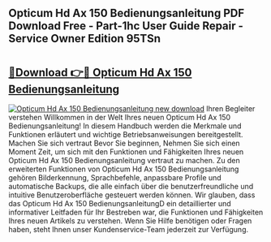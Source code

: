## Opticum Hd Ax 150 Bedienungsanleitung PDF Download Free - Part-1hc User Guide Repair - Service Owner Edition 95TSn

# <h2><a href="http://df4wm5.blite.top/?on=Opticum+Hd+Ax+150+Bedienungsanleitung">🔗Download 👉🔴 Opticum Hd Ax 150 Bedienungsanleitung</a></h2>

[![Opticum Hd Ax 150 Bedienungsanleitung new download](https://i.imgur.com/lujVjoI.png)](http://df4wm5.blite.top/?on=Opticum+Hd+Ax+150+Bedienungsanleitung)
Ihren Begleiter verstehen Willkommen in der Welt Ihres neuen Opticum Hd Ax 150 Bedienungsanleitung! In diesem Handbuch werden die Merkmale und Funktionen erläutert und wichtige Betriebsanweisungen bereitgestellt. Machen Sie sich vertraut Bevor Sie beginnen, Nehmen Sie sich einen Moment Zeit, um sich mit den Funktionen und Fähigkeiten Ihres neuen Opticum Hd Ax 150 Bedienungsanleitung vertraut zu machen. Zu den erweiterten Funktionen von Opticum Hd Ax 150 Bedienungsanleitung gehören Bilderkennung, Sprachbefehle, anpassbare Profile und automatische Backups, die alle einfach über die benutzerfreundliche und intuitive Benutzeroberfläche gesteuert werden können. Wir glauben, dass das Opticum Hd Ax 150 BedienungsanleitungD ein detaillierter und informativer Leitfaden für Ihr Bestreben war, die Funktionen und Fähigkeiten Ihres neuen Artikels zu verstehen. Wenn Sie Hilfe benötigen oder Fragen haben, steht Ihnen unser Kundenservice-Team jederzeit zur Verfügung.
